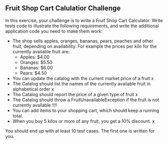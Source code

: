 ## Fruit Shop Cart Calulatior Challenge

In this exercise, your challenge is to write a Fruit Shop Cart Calculator. Write tests code to illustrate the following requirements, and write the additional application code you need to make them work:

- The shop sells apples, oranges, bananas, pears, peaches and other fruit, depending on availability. For example the prices per kilo for the currently available fruit are:
  - Apples: $4.00
  - Oranges: $5.50
  - Bananas: $6.00
  - Pears: $4.50
- You can update the catalog with the current market price of a fruit x 
- The Catalog should list the names of the currently available fruit in alphabetical order x
- The Catalog should report the price of a given type of fruit x
- The Catalog should throw a FruitUnavailableException if the fruit is not currently available !!!!
- You can add items to your shopping cart, which should keep a running total. 
- When you buy 5 kilos or more of any fruit, you get a 10% discount. x

You should end up with at least 10 test cases. The first one is written for you.

